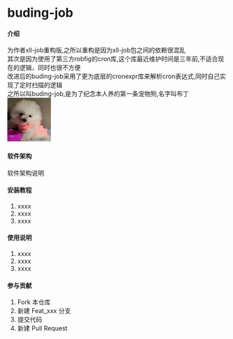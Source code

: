 # buding-job

#### 介绍
为作者xll-job重构版,之所以重构是因为xll-job包之间的依赖很混乱<br/>
其次是因为使用了第三方robfig的cron库,这个库最近维护时间是三年前,不适合现在的逻辑，同时也很不方便<br/>
改进后的buding-job采用了更为底层的cronexpr库来解析cron表达式,同时自己实现了定时扫描的逻辑<br/>
之所以叫buding-job,是为了纪念本人养的第一条宠物狗,名字叫布丁
<br/>
<img alt="img.png" height="100" src="img/img.png" width="100"/>

#### 软件架构
软件架构说明


#### 安装教程

1.  xxxx
2.  xxxx
3.  xxxx

#### 使用说明

1.  xxxx
2.  xxxx
3.  xxxx

#### 参与贡献

1.  Fork 本仓库
2.  新建 Feat_xxx 分支
3.  提交代码
4.  新建 Pull Request

